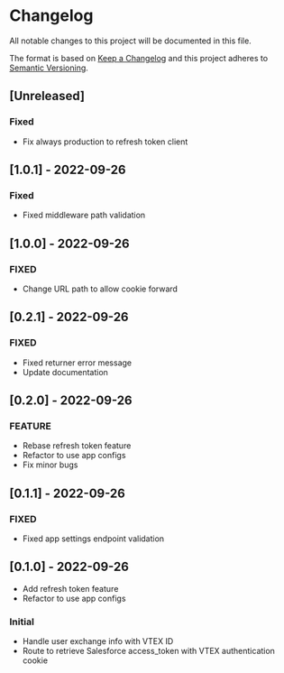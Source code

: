 # Changelog

All notable changes to this project will be documented in this file.

The format is based on [Keep a Changelog](http://keepachangelog.com/en/1.0.0/)
and this project adheres to [Semantic Versioning](http://semver.org/spec/v2.0.0.html).

## [Unreleased]

### Fixed

- Fix always production to refresh token client

## [1.0.1] - 2022-09-26

### Fixed

- Fixed middleware path validation

## [1.0.0] - 2022-09-26

### FIXED

- Change URL path to allow cookie forward

## [0.2.1] - 2022-09-26

### FIXED

- Fixed returner error message
- Update documentation

## [0.2.0] - 2022-09-26

### FEATURE

- Rebase refresh token feature
- Refactor to use app configs
- Fix minor bugs

## [0.1.1] - 2022-09-26

### FIXED

- Fixed app settings endpoint validation

## [0.1.0] - 2022-09-26

- Add refresh token feature
- Refactor to use app configs

### Initial

- Handle user exchange info with VTEX ID
- Route to retrieve Salesforce access_token with VTEX authentication cookie
  